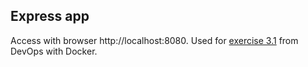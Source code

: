 ## Express app

Access with browser http://localhost:8080. Used for [exercise 3.1](https://devopswithdocker.com/part-3/section-2#exercises-31-34) from DevOps with Docker.